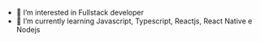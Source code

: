 - 👀 I’m interested in Fullstack developer
- 🌱 I’m currently learning Javascript, Typescript, Reactjs, React Native e Nodejs
